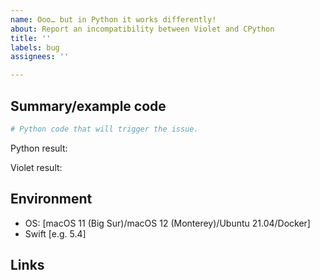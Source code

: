```yaml
---
name: Ooo… but in Python it works differently!
about: Report an incompatibility between Violet and CPython
title: ''
labels: bug
assignees: ''

---
```


## Summary/example code

```py
# Python code that will trigger the issue.
```

Python result:

<!-- What is the result of this code snippet when run in CPython? -->

Violet result:

<!-- What did the Violet do?. -->

## Environment

- OS: [macOS 11 (Big Sur)/macOS 12 (Monterey)/Ubuntu 21.04/Docker]
- Swift [e.g. 5.4]

## Links

<!-- Links to the Python documentation (https://docs.python.org/3/), [CPython source code](https://github.com/python/cpython) or anything you think may be useful when solving this issue. -->
